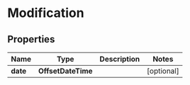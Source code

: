 

# Modification


## Properties

Name | Type | Description | Notes
------------ | ------------- | ------------- | -------------
**date** | **OffsetDateTime** |  |  [optional]



